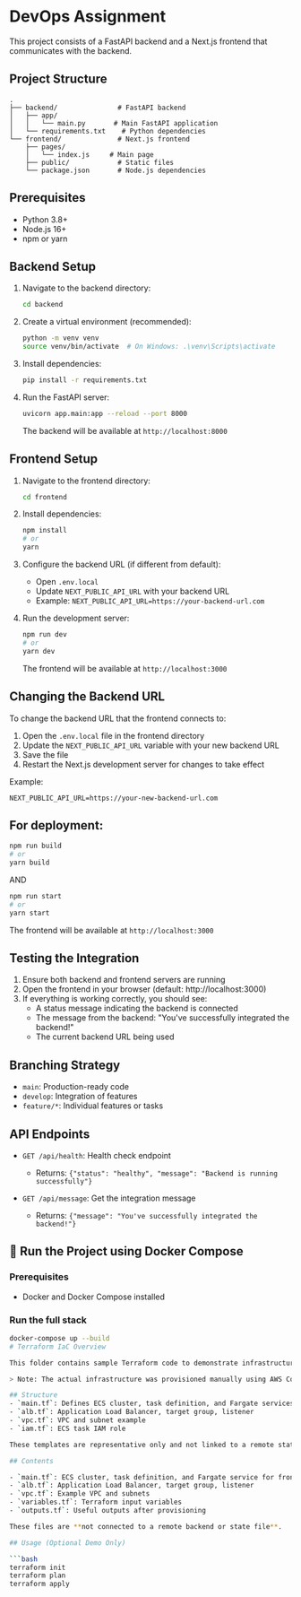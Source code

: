 # DevOps Assignment

This project consists of a FastAPI backend and a Next.js frontend that communicates with the backend.

## Project Structure

```
.
├── backend/               # FastAPI backend
│   ├── app/
│   │   └── main.py       # Main FastAPI application
│   └── requirements.txt    # Python dependencies
└── frontend/              # Next.js frontend
    ├── pages/
    │   └── index.js     # Main page
    ├── public/            # Static files
    └── package.json       # Node.js dependencies
```

## Prerequisites

- Python 3.8+
- Node.js 16+
- npm or yarn

## Backend Setup

1. Navigate to the backend directory:
   ```bash
   cd backend
   ```

2. Create a virtual environment (recommended):
   ```bash
   python -m venv venv
   source venv/bin/activate  # On Windows: .\venv\Scripts\activate
   ```

3. Install dependencies:
   ```bash
   pip install -r requirements.txt
   ```

4. Run the FastAPI server:
   ```bash
   uvicorn app.main:app --reload --port 8000
   ```

   The backend will be available at `http://localhost:8000`

## Frontend Setup

1. Navigate to the frontend directory:
   ```bash
   cd frontend
   ```

2. Install dependencies:
   ```bash
   npm install
   # or
   yarn
   ```

3. Configure the backend URL (if different from default):
   - Open `.env.local`
   - Update `NEXT_PUBLIC_API_URL` with your backend URL
   - Example: `NEXT_PUBLIC_API_URL=https://your-backend-url.com`

4. Run the development server:
   ```bash
   npm run dev
   # or
   yarn dev
   ```

   The frontend will be available at `http://localhost:3000`

## Changing the Backend URL

To change the backend URL that the frontend connects to:

1. Open the `.env.local` file in the frontend directory
2. Update the `NEXT_PUBLIC_API_URL` variable with your new backend URL
3. Save the file
4. Restart the Next.js development server for changes to take effect

Example:
```
NEXT_PUBLIC_API_URL=https://your-new-backend-url.com
```

## For deployment:
   ```bash
   npm run build
   # or
   yarn build
   ```

   AND

   ```bash
   npm run start
   # or
   yarn start
   ```

   The frontend will be available at `http://localhost:3000`

## Testing the Integration

1. Ensure both backend and frontend servers are running
2. Open the frontend in your browser (default: http://localhost:3000)
3. If everything is working correctly, you should see:
   - A status message indicating the backend is connected
   - The message from the backend: "You've successfully integrated the backend!"
   - The current backend URL being used
  
## Branching Strategy

- `main`: Production-ready code
- `develop`: Integration of features
- `feature/*`: Individual features or tasks


## API Endpoints

- `GET /api/health`: Health check endpoint
  - Returns: `{"status": "healthy", "message": "Backend is running successfully"}`

- `GET /api/message`: Get the integration message
  - Returns: `{"message": "You've successfully integrated the backend!"}`

## 🚀 Run the Project using Docker Compose

### Prerequisites
- Docker and Docker Compose installed

### Run the full stack
```bash
docker-compose up --build
# Terraform IaC Overview

This folder contains sample Terraform code to demonstrate infrastructure as code (IaC) for the assignment.

> Note: The actual infrastructure was provisioned manually using AWS Console and AWS CLI as per assignment requirements.

## Structure
- `main.tf`: Defines ECS cluster, task definition, and Fargate services
- `alb.tf`: Application Load Balancer, target group, listener
- `vpc.tf`: VPC and subnet example
- `iam.tf`: ECS task IAM role

These templates are representative only and not linked to a remote state file.

## Contents

- `main.tf`: ECS cluster, task definition, and Fargate service for frontend
- `alb.tf`: Application Load Balancer, target group, listener
- `vpc.tf`: Example VPC and subnets
- `variables.tf`: Terraform input variables
- `outputs.tf`: Useful outputs after provisioning

These files are **not connected to a remote backend or state file**.

## Usage (Optional Demo Only)

```bash
terraform init
terraform plan
terraform apply
